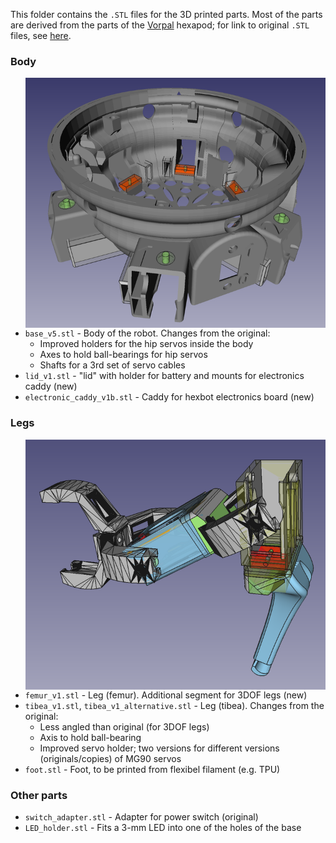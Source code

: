 This folder contains the `.STL` files for the 3D printed parts. Most of the parts are derived from the parts of the [Vorpal](https://vorpalrobotics.com/wiki/index.php/Vorpal_Robotics) hexapod; for link to original `.STL` files, see [here](https://vorpalrobotics.com/wiki/index.php/Vorpal_The_Hexapod_Assembly_Instructions).

### Body
[<img align="right" src="https://github.com/teuler/hexbotling/blob/master/pictures/base.png" alt="Drawing" width="480"/>](https://github.com/teuler/hexbotling/blob/master/pictures/base.png)

* `base_v5.stl` - Body of the robot. Changes from the original:
  * Improved holders for the hip servos inside the body
  * Axes to hold ball-bearings for hip servos
  * Shafts for a 3rd set of servo cables 
* `lid_v1.stl` - "lid" with holder for battery and mounts for electronics caddy (new)
* `electronic_caddy_v1b.stl` - Caddy for hexbot electronics board (new)

### Legs
[<img align="right" src="https://github.com/teuler/hexbotling/blob/master/pictures/3dof_leg_2.png" alt="Drawing" width="480"/>](https://github.com/teuler/hexbotling/blob/master/pictures/3dof_leg_2.png)
  

* `femur_v1.stl` - Leg (femur). Additional segment for 3DOF legs (new)
* `tibea_v1.stl`, `tibea_v1_alternative.stl` - Leg (tibea). Changes from the original:
  * Less angled than original (for 3DOF legs)
  * Axis to hold ball-bearing
  * Improved servo holder; two versions for different versions (originals/copies) of MG90 servos
* `foot.stl` - Foot, to be printed from flexibel filament (e.g. TPU)

### Other parts
* `switch_adapter.stl` - Adapter for power switch (original)
* `LED_holder.stl` - Fits a 3-mm LED into one of the holes of the base
